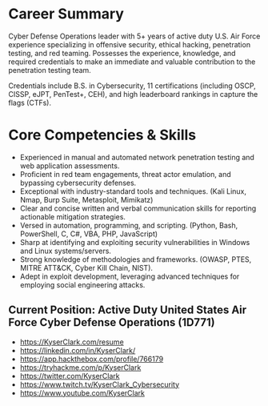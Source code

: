 # Career Summary

Cyber Defense Operations leader with 5+ years of active duty U.S. Air Force experience specializing in offensive security, ethical hacking, penetration testing, and red teaming. Possesses the experience, knowledge, and required credentials to make an immediate and valuable contribution to the penetration testing team. 

Credentials include B.S. in Cybersecurity, 11 certifications (including OSCP, CISSP, eJPT, PenTest+, CEH), and high leaderboard rankings in capture the flags (CTFs).  
  
# Core Competencies & Skills

* Experienced in manual and automated network penetration testing and web application assessments.
* Proficient in red team engagements, threat actor emulation, and bypassing cybersecurity defenses.
* Exceptional with industry-standard tools and techniques. (Kali Linux, Nmap, Burp Suite, Metasploit, Mimikatz)
* Clear and concise written and verbal communication skills for reporting actionable mitigation strategies.
* Versed in automation, programming, and scripting. (Python, Bash, PowerShell, C, C#, VBA, PHP, JavaScript)
* Sharp at identifying and exploiting security vulnerabilities in Windows and Linux systems/servers.
* Strong knowledge of methodologies and frameworks. (OWASP, PTES, MITRE ATT&CK, Cyber Kill Chain, NIST).
* Adept in exploit development, leveraging advanced techniques for employing social engineering attacks.
 
## Current Position: Active Duty United States Air Force Cyber Defense Operations (1D771) 

* https://KyserClark.com/resume
* https://linkedin.com/in/KyserClark/
* https://app.hackthebox.com/profile/766179
* https://tryhackme.com/p/KyserClark
* https://twitter.com/KyserClark
* https://www.twitch.tv/KyserClark_Cybersecurity
* https://www.youtube.com/KyserClark

<!---
KyserClark/KyserClark is a ✨ special ✨ repository because its `README.md` (this file) appears on your GitHub profile.
You can click the Preview link to take a look at your changes.
--->
